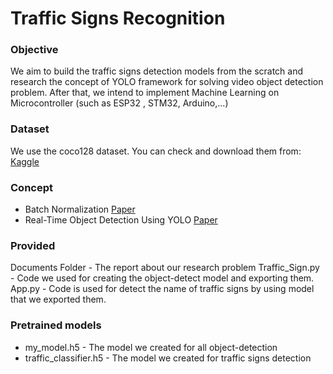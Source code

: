 # Traffic Signs Recognition

### Objective
We aim to build the traffic signs detection models from the scratch and research the concept of YOLO framework for solving video object detection problem.  After that, we intend to implement Machine Learning on Microcontroller (such as ESP32 , STM32, Arduino,...)
### Dataset
We use the coco128 dataset. You can check and download them from: [Kaggle](https://www.kaggle.com/ultralytics/coco128)

### Concept
- Batch Normalization [Paper](https://paperswithcode.com/method/batch-normalization)
- Real-Time Object Detection Using YOLO [Paper](https://www.researchgate.net/publication/351411017_Real-Time_Object_Detection_using_YOLO_A_review)

### Provided
Documents Folder - The report about our research problem
Traffic_Sign.py - Code we used for creating the object-detect model and exporting them.
App.py - Code is used for detect the name of traffic signs by using model that we exported them.

### Pretrained models
- my_model.h5 - The model we created for all object-detection 
- traffic_classifier.h5 - The model we created for traffic signs detection
